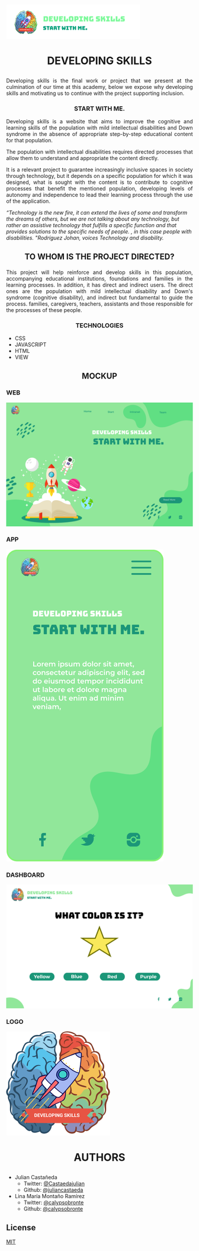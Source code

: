 ![Start with me.](frontend/src/Images/logo_readme.png)

# <p align="center"> DEVELOPING SKILLS</p>

<p align="justify">Developing skills is the final work or project that we present at the culmination of our time at this academy, below we expose why developing skills and motivating us to continue with the project supporting inclusion.

### <P align="center"> START WITH ME.

<p align="justify"> Developing skills is a website that aims to improve the cognitive and learning skills of the population with mild intellectual disabilities and Down syndrome in the absence of appropriate step-by-step educational content for that population.

<p align="justify"> The population with intellectual disabilities requires directed processes that allow them to understand and appropriate the content directly.

<p align="justify"> It is a relevant project to guarantee increasingly inclusive spaces in society through technology, but it depends on a specific population for which it was designed, what is sought with the content is to contribute to cognitive processes that benefit the mentioned population, developing levels of autonomy and independence to lead their learning process through the use of the application.

_“Technology is the new fire, it can extend the lives of some and transform the dreams of others, but we are not talking about any technology, but rather an assistive technology that fulfills a specific function and that provides solutions to the specific needs of people. , in this case people with disabilities. "Rodríguez Johan, voices Technology and disability._

## <p align="center"> TO WHOM IS THE PROJECT DIRECTED?

<P align="justify"> This project will help reinforce and develop skills in this population, accompanying educational institutions, foundations and families in the learning processes. In addition, it has direct and indirect users. The direct ones are the population with mild intellectual disability and Down's syndrome (cognitive disability), and indirect but fundamental to guide the process.
 families, caregivers, teachers, assistants and those responsible for the processes of these people.

### <p align="center"> TECHNOLOGIES

* CSS
* JAVASCRIPT
* HTML
* VIEW     

## <p align="center"> MOCKUP

### WEB
![DEVELOPING SKILLS](frontend/src/Images/desarrollandohabilidadeswebv2s.png)

### APP
![DEVELOPING SKILLS](frontend/src/Images/desarrollandohabilidadesappv2s.png)

### DASHBOARD
![DEVELOPING SKILLS](frontend/src/Images/desarrollandohabilidadeswebdashboard.png)

### LOGO
![Start with me](frontend/src/Images/devskillv3.png)

# <P align="center">AUTHORS
- Julian Castañeda
    - Twitter: [@Castaedajulian]
    - Github: [@juliancastaeda]
- Lina María Montaño Ramírez
    - Twitter: [@calypsobronte]
    - Github: [@calypsobronte]

## License
[MIT]



<!-- links -->
[@Castaedajulian]: https://twitter.com/Castaedajulian
[@calypsobronte]: https://twitter.com/calypsobronte
[@juliancastaeda]: https://github.com/juliancastaeda
[@calypsobronte]: https://github.com/calypsobronte
[MIT]: https://github.com/calypsobronte/developingskills/blob/master/LICENSE
